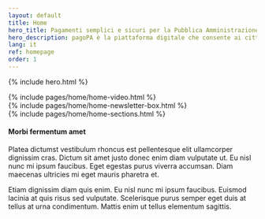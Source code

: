 ```yaml
---
layout: default
title: Home
hero_title: Pagamenti semplici e sicuri per la Pubblica Amministrazione
hero_description: pagoPA è la piattaforma digitale che consente ai cittadini di pagare in modo più naturale, veloce e moderno e che solleva le amministrazioni dai costi e dai ritardi dei metodi di incasso tradizionali.
lang: it
ref: homepage
order: 1
---
```


{% include hero.html %}

<main>
<div  class="container my-5">
    <div class="row">
        <div class="col-12">
            {% include pages/home/home-video.html %}
        </div>
    </div>
    <div class="row">
            <div class="col-12 col-lg-8 offset-lg-2">
                {% include pages/home/home-newsletter-box.html %}
            </div>
        </div>
    <div class="row">
        {% include pages/home/home-sections.html %}
    </div>
    </div>
</main>

<div class="col-12">
  <div class="section section-muted">
    <div class="section-content">
      <!-- contenuto di esempio START -->
      <h4 class="mb-4">Morbi fermentum amet</h4>
      <div class="card-deck">
        <div class="card shadow border-0 mg-md-4">
          <div class="card-body">
            <p class="card-text">Platea dictumst vestibulum rhoncus est pellentesque elit ullamcorper dignissim cras. Dictum sit amet justo donec enim diam vulputate ut. Eu nisl nunc mi ipsum faucibus. Eget egestas purus viverra accumsan. Diam maecenas ultricies mi eget mauris pharetra et. </p>
          </div>
        </div>
        <div class="card shadow border-0 mg-md-4">
          <div class="card-body">
            <p class="card-text">Etiam dignissim diam quis enim. Eu nisl nunc mi ipsum faucibus. Euismod lacinia at quis risus sed vulputate. Scelerisque purus semper eget duis at tellus at urna condimentum. Mattis enim ut tellus elementum sagittis.</p>
          </div>
        </div>
      </div>
      <!-- contenuto di esempio END -->
    </div>
  </div>
</div>
